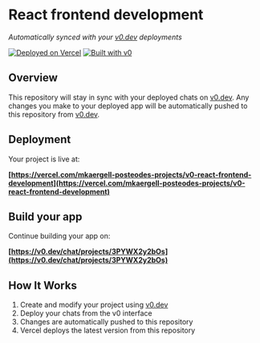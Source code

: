 # React frontend development

_Automatically synced with your [v0.dev](https://v0.dev) deployments_

[![Deployed on Vercel](https://img.shields.io/badge/Deployed%20on-Vercel-black?style=for-the-badge&logo=vercel)](https://vercel.com/mkaergell-posteodes-projects/v0-react-frontend-development)
[![Built with v0](https://img.shields.io/badge/Built%20with-v0.dev-black?style=for-the-badge)](https://v0.dev/chat/projects/3PYWX2y2bOs)

## Overview

This repository will stay in sync with your deployed chats on [v0.dev](https://v0.dev).
Any changes you make to your deployed app will be automatically pushed to this repository from [v0.dev](https://v0.dev).

## Deployment

Your project is live at:

**[https://vercel.com/mkaergell-posteodes-projects/v0-react-frontend-development](https://vercel.com/mkaergell-posteodes-projects/v0-react-frontend-development)**

## Build your app

Continue building your app on:

**[https://v0.dev/chat/projects/3PYWX2y2bOs](https://v0.dev/chat/projects/3PYWX2y2bOs)**

## How It Works

1. Create and modify your project using [v0.dev](https://v0.dev)
2. Deploy your chats from the v0 interface
3. Changes are automatically pushed to this repository
4. Vercel deploys the latest version from this repository
